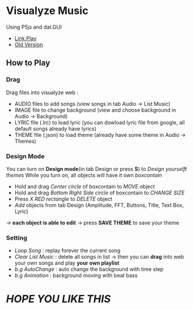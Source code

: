# Visualyze Music 

Using P5js and dat.GUI
* [Link Play](https://hoangtran0410.github.io/Visualyze-design-your-own-/)
* [Old Version](https://hoangtran0410.github.io/VisualyzeTest/)

## How to Play

### Drag
Drag files into visualyze web :
* AUDIO files to add songs (view songs in tab Audio -> List Music)
* IMAGE file to change background (view and choose background in Audio -> Background)
* LYRIC file (.lrc) to load lyric (you can dowload lyric file from google, all default songs already have lyrics)
* THEME file (.json) to load theme (already have some theme in Audio -> Themes)


### Design Mode
You can turn on **Design mode**(in tab Design or press **S**) to *Design yourselft themes*
While you turn on, all objects will have it own *boxcontain*

* Hold and drag *Center circle* of boxcontain to *MOVE* object
* Hold and drag *Bottom Right Side circle* of boxcontain to *CHANGE SIZE*
* Press *X RED rectangle* to *DELETE* object
* *Add* objects from tab Design (Amplitude, FFT, Buttons, Title, Text Box, Lyric)

-> **each object is able to edit**
-> press **SAVE THEME** to save your theme

### Setting
* *Loop Song* : replay forever the current song
* *Clear List Music* : delete all songs in list -> then you can **drag** into web your own songs and play **your own playlist**
* *b.g AutoChange* : auto change the background with time step
* *b.g Animation* : background moving with beat bass

# *HOPE YOU LIKE THIS*